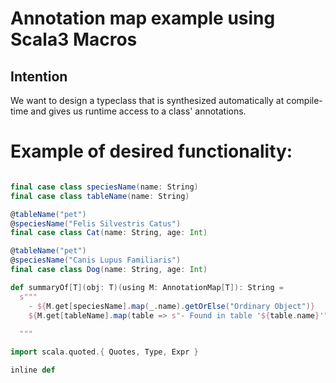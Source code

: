 # Annotation map example using Scala3 Macros

## Intention
We want to design a typeclass that is synthesized automatically at compile-time and gives us runtime access to a class' annotations.

# Example of desired functionality:
```scala

final case class speciesName(name: String)
final case class tableName(name: String)

@tableName("pet")
@speciesName("Felis Silvestris Catus")
final case class Cat(name: String, age: Int)

@tableName("pet")
@speciesName("Canis Lupus Familiaris")
final case class Dog(name: String, age: Int)

def summaryOf[T](obj: T)(using M: AnnotationMap[T]): String =
  s"""
    - ${M.get[speciesName].map(_.name).getOrElse("Ordinary Object")}
    ${M.get[tableName].map(table => s"- Found in table '${table.name}'").getOrElse("")}
  
  """

```

```scala
import scala.quoted.{ Quotes, Type, Expr }

inline def 
```
